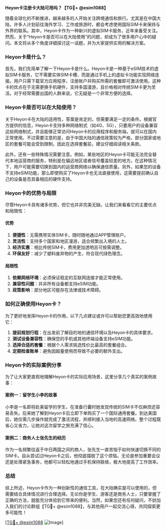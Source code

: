 **Heyon卡注册卡大陆可用吗？【TG💪+ @esim1088】**

随着全球化的不断推进，越来越多的人开始关注跨境通信和旅行。尤其是在中国大陆，许多人计划前往海外学习、工作或旅游时，都会考虑使用国际SIM卡来保持与外界的联系。其中，Heyon卡作为一种新兴的虚拟SIM卡服务，近年来备受关注。然而，关于“Heyon卡是否可以在大陆使用”的问题，却成为了很多用户心中的疑问。本文将从多个角度详细探讨这一话题，并为大家提供实用的解决方案。

### Heyon卡是什么？

首先，我们先简单了解一下Heyon卡是什么。Heyon卡是一种基于eSIM技术的虚拟SIM卡服务，它不需要实体SIM卡槽，而是通过手机上的虚拟卡功能实现网络连接。用户只需下载官方应用程序，注册账户并购买所需的套餐即可激活使用。这种卡的优点在于无需更换手机硬件，支持多国漫游，且价格相对传统SIM卡更为灵活。对于经常需要出国的人群来说，它无疑是一个非常方便的选择。

### Heyon卡是否可以在大陆使用？

关于Heyon卡在大陆的适用性，答案是肯定的，但需要满足一定的条件。根据官方提供的信息，Heyon卡支持多种网络制式（如4G、5G），只要用户的设备兼容这些网络制式，并且能够正常访问Heyon卡的应用程序和服务端，就可以在国内正常使用。不过需要注意的是，由于中国大陆的通信政策较为严格，部分国家或地区的套餐可能会受到限制，因此在选择套餐前，建议仔细阅读相关条款。

此外，还有一些特殊情况需要注意。例如，某些地区的Heyon卡可能无法完全替代本地运营商的服务，特别是在偏远地区或者信号覆盖较差的地方。在这种情况下，用户可能需要切换到国内的运营商网络以确保通信质量。另外，如果您的设备不支持eSIM功能，那么即使购买了Heyon卡也无法直接使用，这需要提前确认自己的设备是否具备相应的硬件支持。

### Heyon卡的优势与局限

尽管Heyon卡具有诸多优势，但它也并非完美无缺。让我们来看看它的主要优点和局限性：

#### 优势

1. **便捷性**：无需携带实体SIM卡，随时随地通过APP管理账户。
2. **灵活性**：支持多个国家和地区漫游，适合频繁出入境的人士。
3. **经济实惠**：相比传统SIM卡，费用更加透明且可按需调整。
4. **环保友好**：减少了塑料废弃物的产生，符合现代绿色理念。

#### 局限性

1. **依赖网络环境**：必须保证稳定的互联网连接才能正常使用。
2. **兼容性问题**：并非所有设备都支持eSIM功能。
3. **政策影响**：部分地区可能存在法律或技术障碍。

### 如何正确使用Heyon卡？

为了更好地发挥Heyon卡的作用，以下几点建议或许可以帮助您更高效地使用它：

1. **提前规划行程**：在出发前了解目的地的通信环境以及Heyon卡的具体要求。
2. **测试设备兼容性**：确保您的手机或其他终端设备支持eSIM功能。
3. **选择合适的套餐**：根据个人需求挑选性价比最高的套餐组合。
4. **定期检查账单**：避免因超量使用而导致不必要的额外支出。

### Heyon卡的实际案例分享

为了让大家更直观地理解Heyon卡的实际应用场景，这里分享几个真实的案例故事：

#### 案例一：留学生小李的故事

小李是一名即将赴美留学的学生，在准备行囊时她发现传统的SIM卡不仅麻烦还容易丢失。后来她了解到Heyon卡后立即下单购买了一个国际通用套餐。到达美国后，她仅需几步操作就完成了激活流程，并顺利接入当地的高速网络。整个过程既省心又省力，让她对这次留学之旅充满了信心。

#### 案例二：商务人士张先生的经历

作为一名频繁往返于中日两国之间的商人，张先生一直苦恼于如何快速切换不同的SIM卡。自从尝试过Heyon卡之后，他彻底摆脱了这个烦恼。无论是参加重要会议还是处理紧急事务，他都可以轻松地通过手机保持联络，极大地提高了工作效率。

### 总结

综上所述，Heyon卡作为一种创新性的通信工具，在大陆确实是可以使用的，但需要结合具体情况进行合理选择。无论你是学生、游客还是商务人士，只要掌握了正确的方法，就能充分体验到它带来的便利。当然，如果您还有任何疑问，不妨加入我们的讨论群组【TG💪+ @esim1088】，与其他用户一起交流心得，共同探索更多可能性！

[[TG💪+ @esim1088](https://t.me/s/esim1088) ![Image](https://i.postimg.cc/4NQfJmqS/Snipaste-2025-05-13-00-14-12.png)]